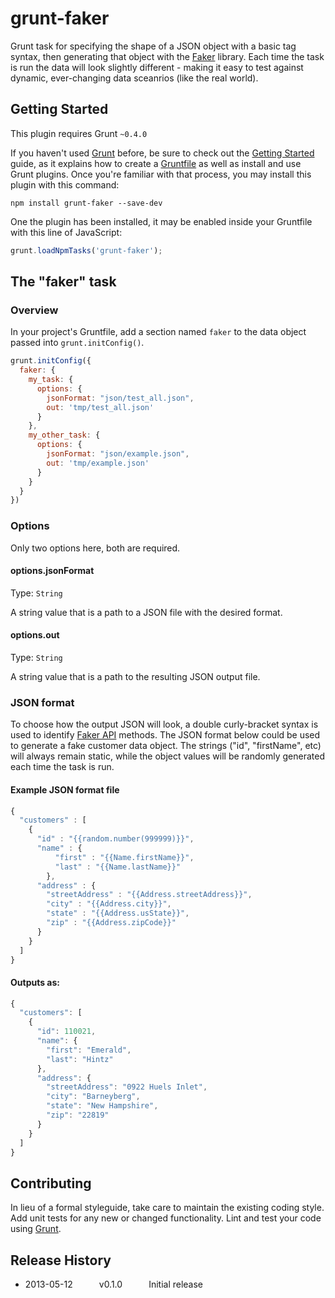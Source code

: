 # grunt-faker

Grunt task for specifying the shape of a JSON object with a basic tag syntax, then generating that object with the [Faker](https://github.com/Marak/Faker.js) library. Each time the task is run the data will look slightly different - making it easy to test against dynamic, ever-changing data sceanrios (like the real world).

## Getting Started
This plugin requires Grunt `~0.4.0`

If you haven't used [Grunt](http://gruntjs.com/) before, be sure to check out the [Getting Started](http://gruntjs.com/getting-started) guide, as it explains how to create a [Gruntfile](http://gruntjs.com/sample-gruntfile) as well as install and use Grunt plugins. Once you're familiar with that process, you may install this plugin with this command:

```shell
npm install grunt-faker --save-dev
```

One the plugin has been installed, it may be enabled inside your Gruntfile with this line of JavaScript:

```js
grunt.loadNpmTasks('grunt-faker');
```

## The "faker" task

### Overview
In your project's Gruntfile, add a section named `faker` to the data object passed into `grunt.initConfig()`.

```js
grunt.initConfig({
  faker: {
    my_task: {
      options: {
        jsonFormat: "json/test_all.json",
        out: 'tmp/test_all.json'
      }
    },
    my_other_task: {
      options: {
        jsonFormat: "json/example.json",
        out: 'tmp/example.json'
      }
    }
  }
})
```

### Options

Only two options here, both are required.

#### options.jsonFormat
Type: `String`

A string value that is a path to a JSON file with the desired format.

#### options.out
Type: `String`

A string value that is a path to the resulting JSON output file.

### JSON format

To choose how the output JSON will look, a double curly-bracket syntax is used to identify [Faker API](https://github.com/marak/Faker.js/#api) methods. The JSON format below could be used to generate a fake customer data object. The strings ("id", "firstName", etc) will always remain static, while the object values will be randomly generated each time the task is run.

#### Example JSON format file

```js
{
  "customers" : [
    {  
      "id" : "{{random.number(999999)}}",
      "name" : {
          "first" : "{{Name.firstName}}",
          "last" : "{{Name.lastName}}"
        },
      "address" : {
        "streetAddress" : "{{Address.streetAddress}}",
        "city" : "{{Address.city}}",
        "state" : "{{Address.usState}}",
        "zip" : "{{Address.zipCode}}"
      }
    }
  ]
}
```
#### Outputs as:

```js
{
  "customers": [
    {
      "id": 110021,
      "name": {
        "first": "Emerald",
        "last": "Hintz"
      },
      "address": {
        "streetAddress": "0922 Huels Inlet",
        "city": "Barneyberg",
        "state": "New Hampshire",
        "zip": "22819"
      }
    }
  ]
}
```

## Contributing
In lieu of a formal styleguide, take care to maintain the existing coding style. Add unit tests for any new or changed functionality. Lint and test your code using [Grunt](http://gruntjs.com/).

## Release History
- 2013-05-12   v0.1.0   Initial release
 
